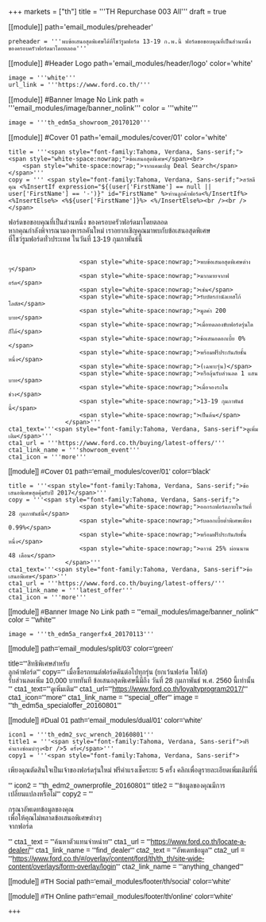 +++
markets = ["th"]
title = '''TH Repurchase 003 All'''
draft = true

[[module]]
path='email_modules/preheader'

	preheader = '''พบข้อเสนอสุดพิเศษได้ที่โชว์รูมฟอร์ด 13-19 ก.พ.นี้ ฟอร์ดขอขอบคุณที่เป็นส่วนหนึ่ง ของครอบครัวฟอร์ดมาโดยตลอด'''

[[module]] #Header Logo
path='email_modules/header/logo'
color='white'

	image = '''white'''
	url_link = '''https://www.ford.co.th/'''

[[module]] #Banner Image No Link
path = '''email_modules/image/banner_nolink'''
color = '''white'''

	image = '''th_edm5a_showroom_20170120'''

[[module]] #Cover 01
path='email_modules/cover/01'
color='white'

	title = '''<span style="font-family:Tahoma, Verdana, Sans-serif;">
	<span style="white-space:nowrap;">ข้อเสนอสุดพิเศษ</span><br>
		<span style="white-space:nowrap;">จากแคมเปญ Deal Search</span></span>'''
	copy = ''' <span style="font-family:Tahoma, Verdana, Sans-serif;">สวัสดีคุณ <%InsertIf expression="${(user['FirstName'] == null || user['FirstName'] == '-')}" id="FirstName" %>ท่านลูกค้าฟอร์ด<%/InsertIf%> <%InsertElse%> <%${user['FirstName']}%> <%/InsertElse%><br /><br /></span>

<span style="font-family:Tahoma, Verdana, Sans-serif;">
						<span style="white-space:nowrap;">ฟอร์ดขอขอบคุณ</span>ที่<span style="white-space:nowrap;">เป็นส่วนหนึ่ง</span> ของ<span style="white-space:nowrap;">ครอบครัวฟอร์ดมาโดยตลอด</span> 
						<span style="white-space:nowrap;">หากคุณกำลังพิจารณามองหารถคันใหม่</span>
						<span style="white-space:nowrap;">เราอยากเชิญคุณ</span>มา<span style="white-space:nowrap;">พบกับข้อเสนอสุดพิเศษ</span>
						<span style="white-space:nowrap;">ที่โชว์รูมฟอร์ดทั่วประเทศ</span>
						<span style="white-space:nowrap;">ในวันที่ 13-19 กุมภาพันธ์นี้</span><br><br>

						<span style="white-space:nowrap;">พบข้อเสนอสุดพิเศษต่าง ๆ</span> 
						<span style="white-space:nowrap;">มากมายจากฟอร์ด</span>
						<span style="white-space:nowrap;">เช่น</span> 
						<span style="white-space:nowrap;">รับบัตรกำนัลเทสโก้ โลตัส</span>
						<span style="white-space:nowrap;">มูลค่า 200 บาท</span> 
						<span style="white-space:nowrap;">เมื่อทดลองขับฟอร์ดรุ่นใดก็ได้</span> 
						<span style="white-space:nowrap;">ข้อเสนอดอกเบี้ย 0%</span> 
						<span style="white-space:nowrap;">พร้อมฟรีประกันภัยชั้นหนึ่ง</span> 
						<span style="white-space:nowrap;">(เฉพาะรุ่น)</span> 
						<span style="white-space:nowrap;">หรือลุ้นรับส่วนลด 1 แสนบาท</span>
						<span style="white-space:nowrap;">เมื่อจองรถในช่วง</span> 
						<span style="white-space:nowrap;">13-19 กุมภาพันธ์นี้</span> 
						<span style="white-space:nowrap;">เป็นต้น</span>
					</span>'''
	cta1_text='''<span style="font-family:Tahoma, Verdana, Sans-serif">ดูเพิ่มเติม</span>'''
	cta1_url = '''https://www.ford.co.th/buying/latest-offers/'''
	cta1_link_name = '''showroom_event'''
	cta1_icon = '''more'''

[[module]] #Cover 01
path='email_modules/cover/01'
color='black'

	title = '''<span style="font-family:Tahoma, Verdana, Sans-serif;">ข้อเสนอพิเศษสุดคุ้มรับปี 2017</span>'''
	copy = '''<span style="font-family:Tahoma, Verdana, Sans-serif;">
						<span style="white-space:nowrap;">ออกรถฟอร์ดภายในวันที่ 28 กุมภาพันธ์นี้</span>
						<span style="white-space:nowrap;">รับดอกเบี้ยต่ำพิเศษเพียง 0.99%</span>
						<span style="white-space:nowrap;">พร้อมฟรีประกันภัยชั้นหนึ่ง</span>
						<span style="white-space:nowrap;">ดาวน์ 25% ผ่อนนาน 48 เดือน</span>
					</span>'''
	cta1_text='''<span style="font-family:Tahoma, Verdana, Sans-serif">ข้อเสนอพิเศษ</span>'''
	cta1_url = '''https://www.ford.co.th/buying/latest-offers/'''
	cta1_link_name = '''latest_offer'''
	cta1_icon = '''more'''

[[module]] #Banner Image No Link
path = '''email_modules/image/banner_nolink'''
color = '''white'''

	image = '''th_edm5a_rangerfx4_20170113'''

[[module]]
path='email_modules/split/03'
color='green'

title='''<span style="font-family:Tahoma, Verdana, Sans-serif">สิทธิพิเศษสำหรับ<br />ลูกค้าฟอร์ด</span>'''
copy='''<span style="font-family:Tahoma, Verdana, Sans-serif;">
									<span style="white-space:nowrap;">เมื่อซื้อรถยนต์ฟอร์ดคันต่อไปทุกรุ่น</span> 
									<span style="white-space:nowrap;">(ยกเว้นฟอร์ด โฟกัส)</span> 
									<span style="white-space:nowrap;">รับส่วนลดเพิ่ม 10,000 บาททันที</span> 
									<span style="white-space:nowrap;">ข้อเสนอสุดพิเศษนี้มีถึง</span> 
									<span style="white-space:nowrap;">วันที่ 28 กุมภาพันธ์ พ.ศ. 2560</span> 
									<span style="white-space:nowrap;">นี้เท่านั้น</span>
								</span>'''
cta1_text='''<span style="font-family:Tahoma, Verdana, Sans-serif">ดูเพิ่มเติม</span>'''
cta1_url='''https://www.ford.co.th/loyaltyprogram2017/'''
cta1_icon='''more'''
cta1_link_name = '''special_offer'''
image = '''th_edm5a_specialoffer_20160801'''

[[module]] #Dual 01
path='email_modules/dual/01'
color='white'

	icon1 = '''th_edm2_svc_wrench_20160801'''
	title1 = '''<span style="font-family:Tahoma, Verdana, Sans-serif">ฟรีค่าแรงซ่อมบำรุง<br />5 ครั้ง</span>'''
	copy1 = '''<span style="font-family:Tahoma, Verdana, Sans-serif">

<span style=" white-space:nowrap;">เพียงคุณตัดสินใจเป็นเจ้าของฟอร์ดรุ่นใหม่</span> 
<span style=" white-space:nowrap;">ฟรีค่าแรงเช็คระยะ 5 ครั้ง</span> 
<span style=" white-space:nowrap;">คลิกเพื่อดูรายละเอียดเพิ่มเติมที่นี่</span>

</span>'''
	icon2 = '''th_edm2_ownerprofile_20160801'''
	title2 = '''<span style="font-family:Tahoma, Verdana, Sans-serif">ข้อมูลของคุณมีการ<br />เปลี่ยนแปลงหรือไม่</span>'''
	copy2 = '''<span style="font-family:Tahoma, Verdana, Sans-serif">

กรุณาอัพเดทข้อมูลของคุณ <br />
<span style=" white-space:nowrap;">เพื่อให้คุณ</span><span style=" white-space:nowrap;">ไม่พลาด</span><span style=" white-space:nowrap;">ข้อเสนอ</span><span style=" white-space:nowrap;">พิเศษ</span>ต่างๆ <br />
<span style=" white-space:nowrap;">จากฟอร์ด</span>

</span>'''
	cta1_text = '''<span style="font-family:Tahoma, Verdana, Sans-serif">ค้นหาตัวแทนจำหน่าย</span>'''
	cta1_url = '''https://www.ford.co.th/locate-a-dealer/'''
	cta1_link_name = '''find_dealer'''
	cta2_text = '''<span style="font-family:Tahoma, Verdana, Sans-serif">อัพเดทข้อมูล</span>'''
	cta2_url = '''https://www.ford.co.th/#/overlay/content/ford/th/th_th/site-wide-content/overlays/form-overlay/login'''
	cta2_link_name = '''anything_changed'''


[[module]] #TH Social
path='email_modules/footer/th/social'
color='white'

[[module]] #TH Online
path='email_modules/footer/th/online'
color='white'

+++